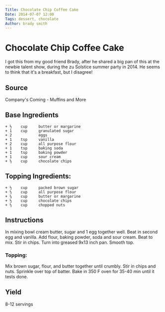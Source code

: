 ```yaml
---
Title: Chocolate Chip Coffee Cake  
Date: 2014-07-07 12:00  
Tags: dessert, chocolate
Author: brady smith  
---
```


# Chocolate Chip Coffee Cake
I got this from my good friend Brady, after he shared a big pan of this
at the newbie talent show, during the zu Solstice summer party in 2014. 
He seems to think that it's a breakfast, but I disagree!

## Source
Company's Coming - Muffins and More

## Base Ingredients
~~~~
+ ½    cup     butter or margarine
+ 1    cup     granulated sugar
+ 2            eggs
+ 1    tsp     vanilla
+ 2    cup     all purpose flour
+ 1    tsp     baking soda
+ 1    tsp     baking powder
+ 1    cup     sour cream
+ ½    cup     chocolate chips
~~~~

## Topping Ingredients:
~~~~
+ ½    cup     packed brown sugar
+ ½    cup     all purpose flour
+ ¼    cup     butter or margarine
+ ½    cup     chocolate chips
+ ½    cup     chopped nuts
~~~~

## Instructions
In mixing bowl cream butter, sugar and 1 egg together well. Beat in 
second egg and vanilla. Add flour, baking powder, soda and sour cream. 
Beat to mix. Stir in chips. Turn into greased 9x13 inch pan. Smooth top.

### Topping:
Mix brown sugar, flour, and butter together until crumbly. Stir in chips 
and nuts. Sprinkle over top of batter. Bake in 350 F oven for 35-40 min 
until it tests done.

## Yield
8-12 servings
